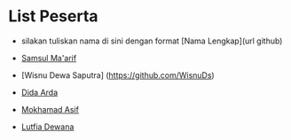 # List Peserta

- silakan tuliskan nama di sini dengan format \[Nama Lengkap\]\(url github\)

- [Samsul Ma'arif](https://github.com/samsulmaarif)
- [Wisnu Dewa Saputra] (https://github.com/WisnuDs)
- [Dida Arda](https://github.com/evaleries)
- [Mokhamad Asif](https://github.com/masif088)
- [Lutfia Dewana](https://github.com/lutfiadewana/project1)


